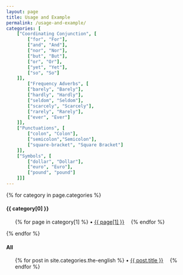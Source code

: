 ```yaml
---
layout: page
title: Usage and Example
permalink: /usage-and-example/
categories: [
	["Coordinating Conjunction", [
		["for", "For"],
		["and", "And"],
		["nor", "Nor"],
		["but", "But"],
		["or", "Or"],				
		["yet", "Yet"],	
		["so", "So"]		
	]],
		["Frequency Adverbs", [
		["barely", "Barely"],
		["hardly", "Hardly"],
		["seldom", "Seldom"],
		["scarcely", "Scarcely"],
		["rarely", "Rarely"],				
		["ever", "Ever"]	
	]],
	["Punctuations", [
		["colon", "Colon"],
		["semicolon","Semicolon"],
		["square-bracket", "Square Bracket"]
	]],
	["Symbols", [
		["dollar", "Dollar"],
		["euro", "Euro"],
		["pound", "pound"]
	]]]
---
```


<div>
{% for category in page.categories %}
  <h4>{{ category[0] }}</h4>
  <ul>
    {% for page in category[1] %}
      <li><a href="/{{ page[0] }}">{{ page[1] }}</a></li>
    {% endfor %}
  </ul>	  
{% endfor %}
</div>

<h4>All</h4>
<ul>
{% for post in site.categories.the-english %}
  <li>
    <a href="{{ post.url }}">{{ post.title }}</a>
    <!--{{ post.date | date: "%B %d, %Y" }}-->
  </li>
{% endfor %}
</ul>
<style type="text/css"> 
  li { display:inline; margin-right: 1em; }
  li:before { content:"• "; }       
</style>
